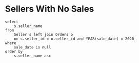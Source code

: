 # Sellers With No Sales

```
select
    s.seller_name
from
    Seller s left join Orders o
    on s.seller_id = o.seller_id and YEAR(sale_date) = 2020
where
    sale_date is null
order by
    s.seller_name asc
```
